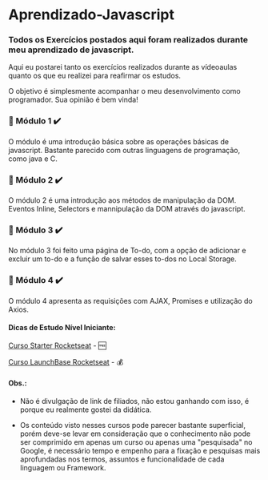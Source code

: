 # Aprendizado-Javascript

### Todos os Exercícios postados aqui foram realizados durante meu aprendizado de javascript.

Aqui eu postarei tanto os exercícios realizados durante as vídeoaulas quanto os que eu realizei para reafirmar os estudos.

O objetivo é simplesmente acompanhar o meu desenvolvimento como programador. Sua opinião é bem vinda!

### :green_book: Módulo 1 :heavy_check_mark:

O módulo é uma introdução básica sobre as operações básicas de javascript. Bastante parecido com outras linguagens de programação, como java e C.

### :green_book: Módulo 2 :heavy_check_mark:

O módulo 2 é uma introdução aos métodos de manipulação da DOM. 
Eventos Inline, Selectors e mannipulação da DOM através do javascript.

### :green_book: Módulo 3 :heavy_check_mark:

No módulo 3 foi feito uma página de To-do, com a opção de adicionar e excluir um to-do e a função de salvar esses to-dos no Local Storage.

### :green_book: Módulo 4 :heavy_check_mark:

O módulo 4 apresenta as requisições com AJAX, Promises e utilização do Axios.

#### Dicas de Estudo Nível Iniciante:

[Curso Starter Rocketseat](https://rocketseat.com.br/starter) - :free:

[Curso LaunchBase Rocketseat](https://rocketseat.com.br/launchbase/inscricao/4.0) - :moneybag:

#### Obs.:

* Não é divulgação de link de filiados, não estou ganhando com isso, é porque eu realmente gostei da didática.

* Os conteúdo visto nesses cursos pode parecer bastante superficial, porém deve-se levar em consideração que o conhecimento não pode ser comprimido em apenas um curso ou apenas uma "pesquisada" no Google, é necessário tempo e empenho para a fixação e pesquisas mais aprofundadas nos termos, assuntos e funcionalidade de cada linguagem ou Framework.

